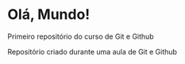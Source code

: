 # Olá, Mundo!
 Primeiro repositório do curso de Git e Github

 Repositório criado durante uma aula de Git e Github
